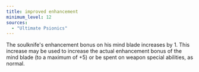 ```yaml
---
title: improved enhancement
minimum_level: 12
sources:
  - "Ultimate Psionics"
---
```


The soulknife's enhancement bonus on his mind blade increases by 1. This increase may be used to increase the actual enhancement bonus of the mind blade (to a maximum of +5) or be spent on weapon special abilities, as normal.
